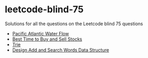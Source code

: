 # leetcode-blind-75
Solutions for all the questions on the Leetcode blind 75 questions

* [Pacific Atlantic Water Flow](/leetcode-75-solutions/atlantic_pacific_water_flow.java)
* [Best Time to Buy and Sell Stocks](/leetcode-75-solutions/best_time_to_buy_sell.java)
* [Trie](/leetcode-75-solutions/trie.java)
* [Design Add and Search Words Data Structure](/leetcode-75-solutions/trie_2.java)
